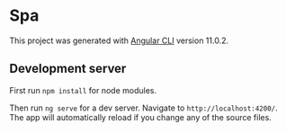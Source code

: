 # Spa

This project was generated with [Angular CLI](https://github.com/angular/angular-cli) version 11.0.2.

## Development server

First run `npm install` for node modules.

Then run `ng serve` for a dev server. Navigate to `http://localhost:4200/`. The app will automatically reload if you change any of the source files.
